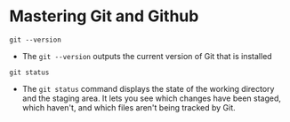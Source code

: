 # Mastering Git and Github

```
git --version 
```
- The `git --version` outputs the current version of Git that is installed

```
git status
```
- The `git status` command displays the state of the working directory and the staging area. It lets you see which changes have been staged, which haven't, and which files aren't being tracked by Git.
